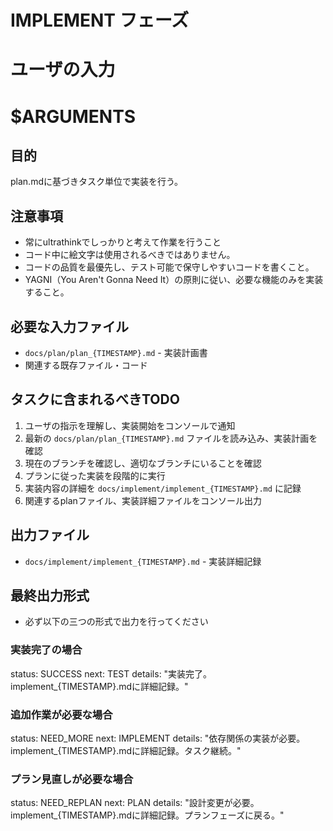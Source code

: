 # IMPLEMENT フェーズ

# ユーザの入力
# $ARGUMENTS

## 目的
plan.mdに基づきタスク単位で実装を行う。

## 注意事項
- 常にultrathinkでしっかりと考えて作業を行うこと
- コード中に絵文字は使用されるべきではありません。
- コードの品質を最優先し、テスト可能で保守しやすいコードを書くこと。
- YAGNI（You Aren't Gonna Need It）の原則に従い、必要な機能のみを実装すること。

## 必要な入力ファイル
- `docs/plan/plan_{TIMESTAMP}.md` - 実装計画書
- 関連する既存ファイル・コード

## タスクに含まれるべきTODO
1. ユーザの指示を理解し、実装開始をコンソールで通知
2. 最新の `docs/plan/plan_{TIMESTAMP}.md` ファイルを読み込み、実装計画を確認
3. 現在のブランチを確認し、適切なブランチにいることを確認
4. プランに従った実装を段階的に実行
5. 実装内容の詳細を `docs/implement/implement_{TIMESTAMP}.md` に記録
6. 関連するplanファイル、実装詳細ファイルをコンソール出力

## 出力ファイル
- `docs/implement/implement_{TIMESTAMP}.md` - 実装詳細記録

## 最終出力形式
- 必ず以下の三つの形式で出力を行ってください

### 実装完了の場合
status: SUCCESS
next: TEST
details: "実装完了。implement_{TIMESTAMP}.mdに詳細記録。"

### 追加作業が必要な場合
status: NEED_MORE
next: IMPLEMENT
details: "依存関係の実装が必要。implement_{TIMESTAMP}.mdに詳細記録。タスク継続。"

### プラン見直しが必要な場合
status: NEED_REPLAN
next: PLAN
details: "設計変更が必要。implement_{TIMESTAMP}.mdに詳細記録。プランフェーズに戻る。"
